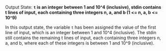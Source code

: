 Output State: **`t` is an integer between 1 and 10^4 (inclusive), stdin contains t lines of input, each containing three integers n, a, and b (1 <= n, a, b <= 10^9)**

In this output state, the variable `t` has been assigned the value of the first line of input, which is an integer between 1 and 10^4 (inclusive). The stdin still contains the remaining t lines of input, each containing three integers n, a, and b, where each of these integers is between 1 and 10^9 (inclusive).